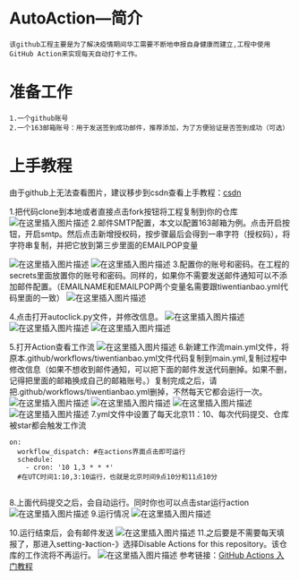 # AutoAction—简介
    该github工程主要是为了解决疫情期间华工需要不断地申报自身健康而建立,工程中使用GitHub Action来实现每天自动打卡工作。
# 准备工作
    1.一个github账号
    2.一个163邮箱账号：用于发送签到成功邮件，推荐添加，为了方便验证是否签到成功（可选）
#	上手教程
由于github上无法查看图片，建议移步到csdn查看上手教程：[csdn](https://blog.csdn.net/police_1/article/details/106837694)

1.把代码clone到本地或者直接点击fork按钮将工程复制到你的仓库
![在这里插入图片描述](https://img-blog.csdnimg.cn/20200618170529885.png)
2.邮件SMTP配置，本文以配置163邮箱为例。点击开启按钮，开启smtp。然后点击新增授权码，按步骤最后会得到一串字符（授权码），将字符串复制，并把它放到第三步里面的EMAILPOP变量

![在这里插入图片描述](https://img-blog.csdnimg.cn/20200618182701545.png?x-oss-process=image/watermark,type_ZmFuZ3poZW5naGVpdGk,shadow_10,text_aHR0cHM6Ly9ibG9nLmNzZG4ubmV0L3BvbGljZV8x,size_16,color_FFFFFF,t_70)
![在这里插入图片描述](https://img-blog.csdnimg.cn/20200618182802385.png?x-oss-process=image/watermark,type_ZmFuZ3poZW5naGVpdGk,shadow_10,text_aHR0cHM6Ly9ibG9nLmNzZG4ubmV0L3BvbGljZV8x,size_16,color_FFFFFF,t_70)
3.配置你的账号和密码。在工程的secrets里面放置你的账号和密码。同样的，如果你不需要发送邮件通知可以不添加邮件配置。（EMAILNAME和EMAILPOP两个变量名需要跟tiwentianbao.yml代码里面的一致）
![在这里插入图片描述](https://github.com/13063516125/AutoAction-temperature/blob/master/IMAGE/secrets.png)

4.点击打开autoclick.py文件，并修改信息。
 ![在这里插入图片描述](https://img-blog.csdnimg.cn/20200618172029327.png?x-oss-process=image/watermark,type_ZmFuZ3poZW5naGVpdGk,shadow_10,text_aHR0cHM6Ly9ibG9nLmNzZG4ubmV0L3BvbGljZV8x,size_16,color_FFFFFF,t_70)
![在这里插入图片描述](https://img-blog.csdnimg.cn/20200618172541226.png?x-oss-process=image/watermark,type_ZmFuZ3poZW5naGVpdGk,shadow_10,text_aHR0cHM6Ly9ibG9nLmNzZG4ubmV0L3BvbGljZV8x,size_16,color_FFFFFF,t_70)
![在这里插入图片描述](https://img-blog.csdnimg.cn/20200618172155813.png?x-oss-process=image/watermark,type_ZmFuZ3poZW5naGVpdGk,shadow_10,text_aHR0cHM6Ly9ibG9nLmNzZG4ubmV0L3BvbGljZV8x,size_16,color_FFFFFF,t_70)

5.打开Action查看工作流
![在这里插入图片描述](https://img-blog.csdnimg.cn/20200618222752943.png?x-oss-process=image/watermark,type_ZmFuZ3poZW5naGVpdGk,shadow_10,text_aHR0cHM6Ly9ibG9nLmNzZG4ubmV0L3BvbGljZV8x,size_16,color_FFFFFF,t_70)
6.新建工作流main.yml文件，将原本.github/workflows/tiwentianbao.yml文件代码复制到main.yml,复制过程中修改信息（如果不想收到邮件通知，可以把下面的邮件发送代码删掉。如果不删，记得把里面的邮箱换成自己的邮箱账号。）复制完成之后，请把.github/workflows/tiwentianbao.yml删掉，不然每天它都会运行一次。
![在这里插入图片描述](https://img-blog.csdnimg.cn/20200619094611775.png?x-oss-process=image/watermark,type_ZmFuZ3poZW5naGVpdGk,shadow_10,text_aHR0cHM6Ly9ibG9nLmNzZG4ubmV0L3BvbGljZV8x,size_16,color_FFFFFF,t_70)
![在这里插入图片描述](https://img-blog.csdnimg.cn/2020061909494572.png?x-oss-process=image/watermark,type_ZmFuZ3poZW5naGVpdGk,shadow_10,text_aHR0cHM6Ly9ibG9nLmNzZG4ubmV0L3BvbGljZV8x,size_16,color_FFFFFF,t_70)
![在这里插入图片描述](https://img-blog.csdnimg.cn/2020061909543129.png?x-oss-process=image/watermark,type_ZmFuZ3poZW5naGVpdGk,shadow_10,text_aHR0cHM6Ly9ibG9nLmNzZG4ubmV0L3BvbGljZV8x,size_16,color_FFFFFF,t_70)
![在这里插入图片描述](https://img-blog.csdnimg.cn/20200619095721133.png?x-oss-process=image/watermark,type_ZmFuZ3poZW5naGVpdGk,shadow_10,text_aHR0cHM6Ly9ibG9nLmNzZG4ubmV0L3BvbGljZV8x,size_16,color_FFFFFF,t_70)
7.yml文件中设置了每天北京11：10、每次代码提交、仓库被star都会触发工作流

```
on:
  workflow_dispatch: #在actions界面点击即可运行
  schedule:
    - cron: '10 1,3 * * *'  
  #在UTC时间1:10,3:10运行，也就是北京时间9点10分和11点10分
  
```
8.上面代码提交之后，会自动运行。同时你也可以点击star运行action
![在这里插入图片描述](https://img-blog.csdnimg.cn/20200618223210719.png)
9.运行情况
![在这里插入图片描述](https://img-blog.csdnimg.cn/2020061822350874.png?x-oss-process=image/watermark,type_ZmFuZ3poZW5naGVpdGk,shadow_10,text_aHR0cHM6Ly9ibG9nLmNzZG4ubmV0L3BvbGljZV8x,size_16,color_FFFFFF,t_70)

10.运行结束后，会有邮件发送
![在这里插入图片描述](https://img-blog.csdnimg.cn/20200618223940995.png?x-oss-process=image/watermark,type_ZmFuZ3poZW5naGVpdGk,shadow_10,text_aHR0cHM6Ly9ibG9nLmNzZG4ubmV0L3BvbGljZV8x,size_16,color_FFFFFF,t_70)
11.之后要是不需要每天填报了，那进入setting-》action-》选择Disable Actions for this repository。该仓库的工作流将不再运行。
![在这里插入图片描述](https://img-blog.csdnimg.cn/20200619100121815.png?x-oss-process=image/watermark,type_ZmFuZ3poZW5naGVpdGk,shadow_10,text_aHR0cHM6Ly9ibG9nLmNzZG4ubmV0L3BvbGljZV8x,size_16,color_FFFFFF,t_70)
参考链接：[GitHub Actions 入门教程](http://www.ruanyifeng.com/blog/2019/09/getting-started-with-github-actions.html)

